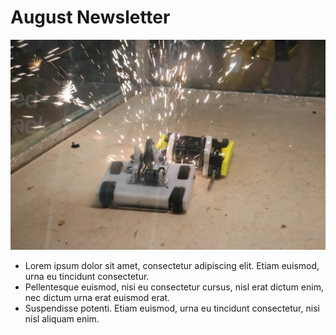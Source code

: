 # August Newsletter

![Robot Battle](/images/whopper.jpg)

- Lorem ipsum dolor sit amet, consectetur adipiscing elit. Etiam euismod, urna eu tincidunt consectetur.
- Pellentesque euismod, nisi eu consectetur cursus, nisl erat dictum enim, nec dictum urna erat euismod erat.
- Suspendisse potenti. Etiam euismod, urna eu tincidunt consectetur, nisi nisl aliquam enim.
